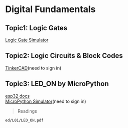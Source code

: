 # Digital Fundamentals

## Topic1: Logic Gates
[Logic Gate Simulator](https://academo.org/demos/logic-gate-simulator/)

## Topic2: Logic Circuits & Block Codes
[TinkerCAD](https://www.tinkercad.com/)(need to sign in)

## Topic3: LED_ON by MicroPython
[esp32 docs](https://docs.micropython.org/en/latest/esp32/quickref.html)  
[MicroPython Simulator](https://wokwi.com/micropython)(need to sign in)  
  


>Readings  
```pdf
ed/L01/LED_ON.pdf
```